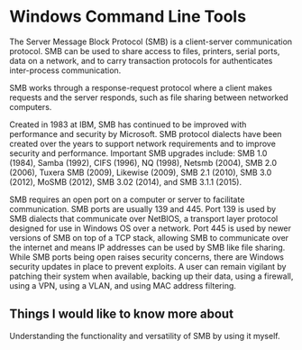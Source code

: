 # Windows Command Line Tools

The Server Message Block Protocol (SMB) is a client-server communication protocol. SMB can be used to share access to files, printers, serial ports, data on a network, and to carry transaction protocols for authenticates inter-process communication.

SMB works through a response-request protocol where a client makes requests and the server responds, such as file sharing between networked computers. 

Created in 1983 at IBM, SMB has continued to be improved with performance and security by Microsoft. SMB protocol dialects have been created over the years to support network requirements and to improve security and performance. Important SMB upgrades include: SMB 1.0 (1984), Samba (1992), CIFS (1996), NQ (1998), Netsmb (2004), SMB 2.0 (2006), Tuxera SMB (2009), Likewise (2009), SMB 2.1 (2010), SMB 3.0 (2012), MoSMB (2012), SMB 3.02 (2014), and SMB 3.1.1 (2015). 

SMB requires an open port on a computer or server to facilitate communication. SMB ports are usually 139 and 445. Port 139 is used by SMB dialects that communicate over NetBIOS, a transport layer protocol designed for use in Windows OS over a network. Port 445 is used by newer versions of SMB on top of a TCP stack, allowing SMB to communicate over the internet and means IP addresses can be used by SMB like file sharing. While SMB ports being open raises security concerns, there are Windows security updates in place to prevent exploits. A user can remain vigilant by patching their system when available, backing up their data, using a firewall, using a VPN, using a VLAN, and using MAC address filtering. 

## Things I would like to know more about
Understanding the functionality and versatility of SMB by using it myself.
